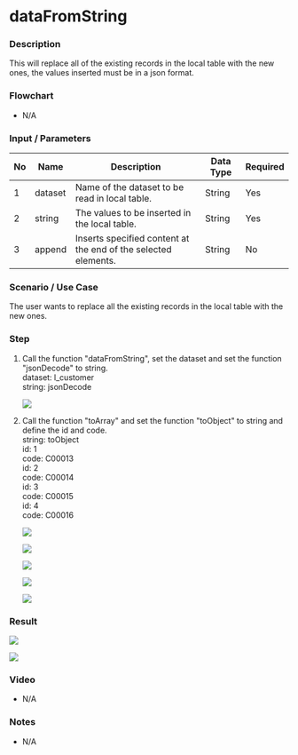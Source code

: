 ﻿# dataFromString


### Description

This will replace all of the existing records in the local table with the new ones, the values inserted must be in a json format.

### Flowchart

- N/A 

### Input / Parameters

| No | Name | Description | Data Type | Required 
| ------ | ------ | ------ |------ | ------ |
| 1 | dataset | Name of the dataset to be read in local table.| String | Yes  |
| 2 | string | The values to be inserted in the local table. | String  | Yes |
| 3 | append | Inserts specified content at the end of the selected elements. | String  | No |

### Scenario / Use Case

The user wants to replace all the existing records in the local table with the new ones.</br>

### Step

1. Call the function "dataFromString", set the dataset and set the          function "jsonDecode" to string.<br>
   dataset: l_customer<br />
   string: jsonDecode<br/>
    
    ![](../../../../document/function/Dataset/dataFromString/dataFromString-step-1.png?raw=true)
    
2. Call the function "toArray" and set the function "toObject" to string    and define the id and code.<br>
   string: toObject<br />
   id: 1<br>
   code: C00013<br/>
   id: 2<br>
   code: C00014<br>
   id: 3<br>
   code: C00015<br>
   id: 4<br>
   code: C00016<br>
   
   ![](../../../../document/function/Dataset/dataFromString/dataFromString-step-2.png?raw=true)
   
   ![](../../../../document/function/Dataset/dataFromString/dataFromString-step-3.png?raw=true)
   
   ![](../../../../document/function/Dataset/dataFromString/dataFromString-step-4.png?raw=true)
   
   ![](../../../../document/function/Dataset/dataFromString/dataFromString-step-5.png?raw=true)
   
   ![](../../../../document/function/Dataset/dataFromString/dataFromString-step-6.png?raw=true)
  
    
### Result

![](../../../../document/function/Dataset/dataFromString/dataFromString-result-1.png?raw=true)<br>

![](../../../../document/function/Dataset/dataFromString/dataFromString-result-2.png?raw=true)

### Video

- N/A

<!--[![Video](http://i.imgur.com/Ot5DWAW.png)](https://youtu.be/StTqXEQ2l-Y?t=35s)-->

### Notes

- N/A